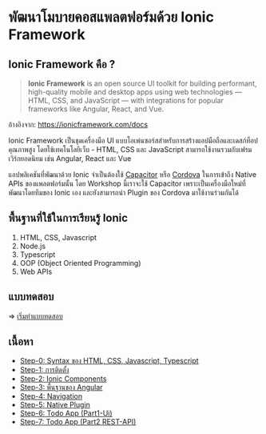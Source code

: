 # พัฒนาโมบายคอสแพลตฟอร์มด้วย Ionic Framework

## Ionic Framework คือ ?

> **Ionic Framework** is an open source UI toolkit for building performant, high-quality mobile and desktop apps using web technologies — HTML, CSS, and JavaScript — with integrations for popular frameworks like Angular, React, and Vue.

อ้างอิงจาก: https://ionicframework.com/docs

Ionic Framework เป็นชุดเครื่องมือ UI แบบโอเพ่นซอร์สสำหรับการสร้างแอปมือถือและเดสก์ท็อปคุณภาพสูง โดยใช้เทคโนโลยีเว็บ - HTML, CSS และ JavaScript สามารถใช้งานรวมกับเฟรมเวิร์กยอดนิยม เช่น Angular, React และ Vue


แอปพลิเคชันที่พัฒนาด้วย Ionic จำเป็นต้องใช้ [Capacitor](https://ionicframework.com/docs/reference/glossary#capacitor) หรือ [Cordova](https://ionicframework.com/docs/reference/glossary#cordova) ในการเข้าถึง Native APIs ของแพลตฟอร์มนั้น โดย Workshop นี้เราจะใช้ Capacitor เพราะเป็นเครื่องมือใหม่ที่พัฒนาโดยทีมของ Ionic เอง และยังสามารถนำ Plugin ของ Cordova มาใช้งานร่วมกันได้
 
## พื้นฐานที่ใช้ในการเรียนรู้ Ionic

1. HTML, CSS, Javascript
2. Node.js
3. Typescript
4. OOP (Object Oriented Programming)
5. Web APIs

## แบบทดสอบ

=> [เริ่มทำแบบทดสอบ](https://docs.google.com/forms/d/e/1FAIpQLSc0d-bTy579ypR2zKHjEgF9KUWZhZcAsbfUELb1dYgPcilgZA/viewform?usp=sf_link)

## เนื้อหา

- [Step-0: Syntax ของ HTML, CSS, Javascript, Typescript](https://github.com/AnechaS/ionic5-workshop/tree/step0)
- [Step-1: การติดตั้ง](https://github.com/AnechaS/ionic5-workshop/tree/step1)
- [Step-2: Ionic Components](https://github.com/AnechaS/ionic5-workshop/tree/step2)
- [Step-3: พื้นฐานของ Angular](https://github.com/AnechaS/ionic5-workshop/tree/step3)
- [Step-4: Navigation](https://github.com/AnechaS/ionic5-workshop/tree/step4)
- [Step-5: Native Plugin](https://github.com/AnechaS/ionic5-workshop/tree/step5)
- [Step-6: Todo App (Part1-Ui)](https://github.com/AnechaS/ionic5-workshop/tree/step6)
- [Step-7: Todo App (Part2 REST-API)](https://github.com/AnechaS/ionic5-workshop/tree/step7)

